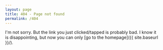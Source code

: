 ```yaml
---
layout: page
title: 404 - Page not found
permalink: /404
---
```


I'm not sorry. But the link you just clicked/tapped is probably bad. I know it is disappointing, but now you can only [go to the homepage]({{ site.baseurl }}/).